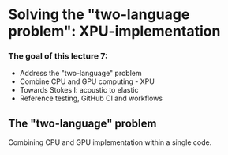 <!--This file was generated, do not modify it.-->
# Solving the "two-language problem": XPU-implementation

### The goal of this lecture 7:

- Address the "two-language" problem
- Combine CPU and GPU computing - XPU
- Towards Stokes I: acoustic to elastic
- Reference testing, GitHub CI and workflows

## The "two-language" problem

Combining CPU and GPU implementation within a single code.

